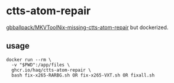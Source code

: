 # ctts-atom-repair

[gbballpack/MKVToolNix-missing-ctts-atom-repair](https://github.com/gbballpack/MKVToolNix-missing-ctts-atom-repair) but dockerized.

## usage

```
docker run --rm \
  -v "$PWD":/app/files \
  ghcr.io/haq/ctts-atom-repair \
  bash fix-x265-RARBG.sh OR fix-x265-VXT.sh OR fixall.sh
```
